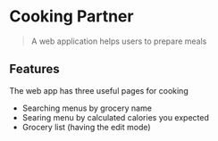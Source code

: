 # Cooking Partner
>A web application helps users to prepare meals


## Features
The web app has three useful pages for cooking

- Searching menus by grocery name
- Searing menu by calculated calories you expected
- Grocery list (having the edit mode)




